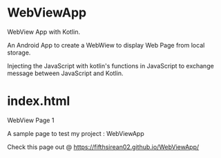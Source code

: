 # WebViewApp
WebView App with Kotlin.

An Android App to create a WebWiew to display Web Page from local storage.

Injecting the JavaScript with kotlin's functions in JavaScript to exchange message between JavaScript and Kotlin.


# index.html
WebView Page 1

A sample page to test my project : WebViewApp

Check this page out @ https://fifthsirean02.github.io/WebViewApp/
